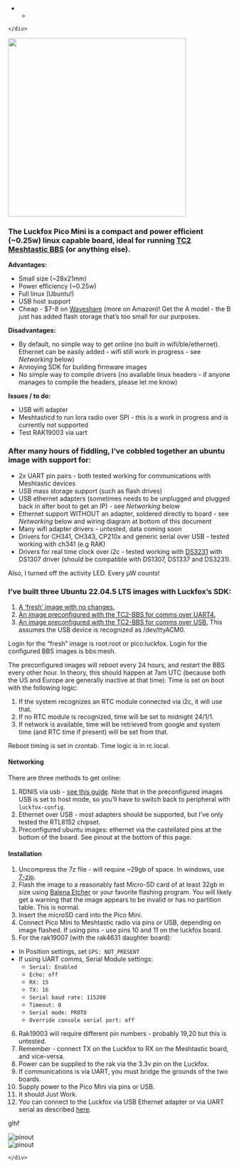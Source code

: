 <!DOCTYPE html>
<html>

<head>
  <meta charset="utf-8">
  <meta name="viewport" content="width=device-width, initial-scale=1.0">
  <title>Welcome file</title>
  <link rel="stylesheet" href="https://stackedit.io/style.css" />
</head>

<body class="stackedit">
  <div class="stackedit__left">
    <div class="stackedit__toc">
      
<ul>
<li>
<ul>
<li></li>
</ul>
</li>
</ul>

    </div>
  </div>
  <div class="stackedit__right">
    <div class="stackedit__html">
      <img src="https://github.com/noon92/luckfox/blob/main/luckfox_pico_mini_tiny_linux_board.jpg" width="400">
<h3 id="the-luckfox-pico-mini-is-a-compact-and-power-efficient-0.25w-linux-capable-board-ideal-for-running-tc2-meshtastic-bbs-or-anything-else.">The Luckfox Pico Mini is a compact and power efficient (~0.25w) linux capable board, ideal for running <a href="https://github.com/TheCommsChannel/TC2-BBS-mesh">TC2 Meshtastic BBS</a> (or anything else).</h3>
<p><strong>Advantages:</strong></p>
<ul>
<li>Small size (~28x21mm)</li>
<li>Power efficiency (~0.25w)</li>
<li>Full linux (Ubuntu!)</li>
<li>USB host support</li>
<li>Cheap - $7-8 on <a href="https://www.waveshare.com/luckfox-pico-min.htm">Waveshare</a> (more on Amazon)! Get the A model - the B just has added flash storage that’s too small for our purposes.</li>
</ul>
<p><strong>Disadvantages:</strong></p>
<ul>
<li>By default, no simple way to get online (no built in wifi/ble/ethernet). Ethernet can be easily added - wifi still work in progress - see <em>Networking</em> below)</li>
<li>Annoying SDK for building firmware images</li>
<li>No simple way to compile drivers (no available linux headers - if anyone manages to compile the headers, please let me know)</li>
</ul>
<p><strong>Issues / to do:</strong></p>
<ul>
<li>USB wifi adapter</li>
<li>Meshtasticd to run lora radio over SPI - this is a work in progress and is currently not supported</li>
<li>Test RAK19003 via uart</li>
</ul>
<h3 id="after-many-hours-of-fiddling-ive-cobbled-together-an-ubuntu-image-with-support-for">After many hours of fiddling, I’ve cobbled together an ubuntu image with support for:</h3>
<ul>
<li>2x UART pin pairs - both tested working for communications with Meshtastic devices</li>
<li>USB mass storage support (such as flash drives)</li>
<li>USB ethernet adapters (sometimes needs to be unplugged and plugged back in after boot to get an IP) - see <em>Networking</em> below</li>
<li>Ethernet support WITHOUT an adapter, soldered directly to board - see <em>Networking</em> below and wiring diagram at bottom of this document</li>
<li>Many wifi adapter drivers - untested, data coming soon</li>
<li>Drivers for CH341, CH343, CP210x and generic serial over USB - tested working with ch341 (e.g RAK)</li>
<li>Drivers for real time clock over i2c - tested working with <a href="https://aliexpress.com/item/1005007143842437.html">DS3231</a> with DS1307 driver (should be compatible with DS1307, DS1337 and DS3231).</li>
</ul>
<p>Also, I turned off the activity LED. Every μW counts!</p>
<h3 id="ive-built-three-ubuntu-22.04.5-lts-images-with-luckfoxs-sdk">I’ve built three Ubuntu 22.04.5 LTS images with Luckfox’s SDK:</h3>
<ol>
<li><a href="https://drive.google.com/file/d/17ofd-bt6IVE3EDBe9cu1_IK2BuYEeg_a/view?usp=sharing">A ‘fresh’ image with no changes.</a></li>
<li><a href="https://drive.google.com/file/d/1YSlR-At4rCv29A_f9hgME6Z_D2mZ1WO3/view?usp=drive_link">An image preconfigured with the TC2-BBS for comms over UART4.</a></li>
<li><a href="https://drive.google.com/file/d/1iXApWAXAhl-iirATAJVD0Ilr2K8OdY3i/view?usp=sharing">An image preconfigured with the TC2-BBS for comms over USB.</a> This assumes the USB device is recognized as /dev/ttyACM0.</li>
</ol>
<p>Login for the “fresh” image is root:root or pico:luckfox.  Login for the configured BBS images is bbs:mesh.</p>
<p>The preconfigured images will reboot every 24 hours, and restart the BBS every other hour. In theory, this should happen at 7am UTC (because both the US and Europe are generally inactive at that time). Time is set on boot with the following logic:</p>
<ol>
<li>If the system recognizes an RTC module connected via i2c, it will use that.</li>
<li>If no RTC module is recognized, time will be set to midnight 24/1/1.</li>
<li>If network is available, time will be retrieved from google and system time (and RTC time if present) will be set from that.</li>
</ol>
<p>Reboot timing is set in crontab. Time logic is in rc.local.</p>
<h4 id="networking">Networking</h4>
<p>There are three methods to get online:</p>
<ol>
<li>RDNIS via usb - <a href="https://web.archive.org/web/20241006173648/https://wiki.luckfox.com/Luckfox-Pico/Luckfox-Pico-Network-Sharing-1/">see this guide</a>. Note that in the preconfigured images USB is set to host mode, so you’ll have to switch back to peripheral with <code>luckfox-config</code>.</li>
<li>Ethernet over USB - most adapters should be supported, but I’ve only tested the RTL8152 chipset.</li>
<li>Preconfigured ubuntu images: ethernet via the castellated pins at the bottom of the board. See pinout at the bottom of this page.</li>
</ol>
<h4 id="installation">Installation</h4>
<ol>
<li>Uncompress the 7z file - will require ~29gb of space. In windows, use <a href="https://www.7-zip.org/">7-zip</a>.</li>
<li>Flash the image to a reasonably fast Micro-SD card of at least 32gb in size using <a href="https://etcher.balena.io/">Balena Etcher</a> or your favorite flashing program. You will likely get a warning that the image appears to be invalid or has no partition table. This is normal.</li>
<li>Insert the microSD card into the Pico Mini.</li>
<li>Connect Pico Mini to Meshtastic radio via pins or USB, depending on image flashed. If using pins - use pins 10 and 11 on the luckfox board.</li>
<li>For the rak19007 (with the rak4631 daughter board):</li>
</ol>
<ul>
<li>In Position settings, set <code>GPS: NOT_PRESENT</code></li>
<li>If using UART comms, Serial Module settings:
<ul>
<li><code>Serial: Enabled</code></li>
<li><code>Echo: off</code></li>
<li><code>RX: 15</code></li>
<li><code>TX: 16</code></li>
<li><code>Serial baud rate: 115200</code></li>
<li><code>Timeout: 0</code></li>
<li><code>Serial mode: PROTO</code></li>
<li><code>Override console serial port: off</code></li>
</ul>
</li>
</ul>
<ol start="6">
<li>Rak19003 will require different pin numbers - probably 19,20 but this is untested.</li>
<li>Remember - connect TX on the Luckfox to RX on the Meshtastic board, and vice-versa.</li>
<li>Power can be supplied to the rak via the 3.3v pin on the Luckfox.</li>
<li>If communications is via UART, you must bridge the grounds of the two boards.</li>
<li>Supply power to the Pico Mini via pins or USB.</li>
<li>It should Just Work.</li>
<li>You can connect to the Luckfox via USB Ethernet adapter or via UART serial as described <a href="https://wiki.luckfox.com/Luckfox-Pico/Luckfox-Pico-RV1103/Luckfox-Pico-Login-UART/">here</a>.</li>
</ol>
<p>glhf</p>
<p><img src="https://github.com/noon92/luckfox/blob/main/luckfox_pico_mini_wiring_diagram.png" alt="pinout"><br>
<img src="https://github.com/noon92/luckfox/blob/main/luckfox_pico_mini_original_wiring_diagram.jpg" alt="pinout"></p>

    </div>
  </div>
</body>

</html>
